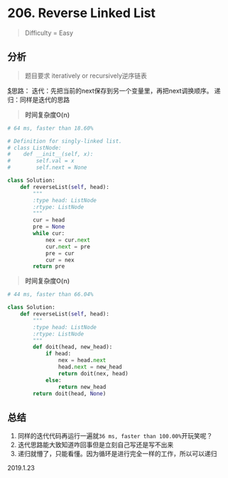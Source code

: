 # 206. Reverse Linked List
> Difficulty = Easy

## 分析

> 题目要求
> iteratively or recursively逆序链表

[$](https://github.com/apachecn/awesome-algorithm/blob/master/docs/Leetcode_Solutions/Python/206._reverse_linked_list.md)思路：
迭代：先把当前的next保存到另一个变量里，再把next调换顺序。
递归：同样是迭代的思路

> **时间复杂度O(n)**

```python
# 64 ms, faster than 18.60%

# Definition for singly-linked list.
# class ListNode:
#	 def __init__(self, x):
#		 self.val = x
#		 self.next = None

class Solution:
	def reverseList(self, head):
		"""
		:type head: ListNode
		:rtype: ListNode
		"""
		cur = head
		pre = None
		while cur:
			nex = cur.next
			cur.next = pre
			pre = cur
			cur = nex
		return pre
```


> **时间复杂度O(n)**

```python
# 44 ms, faster than 66.04%

class Solution:
	def reverseList(self, head):
		"""
		:type head: ListNode
		:rtype: ListNode
		"""
		def doit(head, new_head):
			if head:
				nex = head.next
				head.next = new_head
				return doit(nex, head)
			else:
				return new_head
		return doit(head, None)
```


## 总结

1. 同样的迭代代码再运行一遍就`36 ms, faster than 100.00%`开玩笑呢？
2. 迭代思路能大致知道咋回事但是立刻自己写还是写不出来
3. 递归就懵了，只能看懂。因为循环是进行完全一样的工作，所以可以递归

2019.1.23